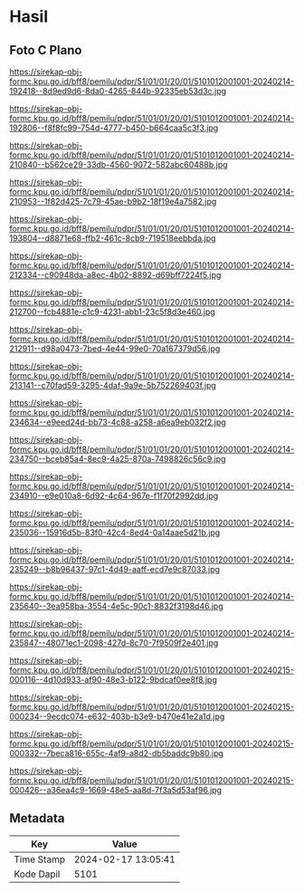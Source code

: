 # Hasil

## Foto C Plano

https://sirekap-obj-formc.kpu.go.id/bff8/pemilu/pdpr/51/01/01/20/01/5101012001001-20240214-192418--8d9ed9d6-8da0-4265-844b-92335eb53d3c.jpg

https://sirekap-obj-formc.kpu.go.id/bff8/pemilu/pdpr/51/01/01/20/01/5101012001001-20240214-192806--f8f8fc99-754d-4777-b450-b664caa5c3f3.jpg

https://sirekap-obj-formc.kpu.go.id/bff8/pemilu/pdpr/51/01/01/20/01/5101012001001-20240214-210840--b562ce29-33db-4560-9072-582abc60488b.jpg

https://sirekap-obj-formc.kpu.go.id/bff8/pemilu/pdpr/51/01/01/20/01/5101012001001-20240214-210953--1f82d425-7c79-45ae-b9b2-18f19e4a7582.jpg

https://sirekap-obj-formc.kpu.go.id/bff8/pemilu/pdpr/51/01/01/20/01/5101012001001-20240214-193804--d8871e68-ffb2-461c-8cb9-719518eebbda.jpg

https://sirekap-obj-formc.kpu.go.id/bff8/pemilu/pdpr/51/01/01/20/01/5101012001001-20240214-212334--c90948da-a8ec-4b02-8892-d69bff7224f5.jpg

https://sirekap-obj-formc.kpu.go.id/bff8/pemilu/pdpr/51/01/01/20/01/5101012001001-20240214-212700--fcb4881e-c1c9-4231-abb1-23c5f8d3e460.jpg

https://sirekap-obj-formc.kpu.go.id/bff8/pemilu/pdpr/51/01/01/20/01/5101012001001-20240214-212911--d98a0473-7bed-4e44-99e0-70a167379d56.jpg

https://sirekap-obj-formc.kpu.go.id/bff8/pemilu/pdpr/51/01/01/20/01/5101012001001-20240214-213141--c70fad59-3295-4daf-9a9e-5b752269403f.jpg

https://sirekap-obj-formc.kpu.go.id/bff8/pemilu/pdpr/51/01/01/20/01/5101012001001-20240214-234634--e9eed24d-bb73-4c88-a258-a6ea9eb032f2.jpg

https://sirekap-obj-formc.kpu.go.id/bff8/pemilu/pdpr/51/01/01/20/01/5101012001001-20240214-234750--bceb85a4-8ec9-4a25-870a-7498826c56c9.jpg

https://sirekap-obj-formc.kpu.go.id/bff8/pemilu/pdpr/51/01/01/20/01/5101012001001-20240214-234910--e9e010a8-6d92-4c64-967e-f1f70f2992dd.jpg

https://sirekap-obj-formc.kpu.go.id/bff8/pemilu/pdpr/51/01/01/20/01/5101012001001-20240214-235036--15916d5b-83f0-42c4-8ed4-0a14aae5d21b.jpg

https://sirekap-obj-formc.kpu.go.id/bff8/pemilu/pdpr/51/01/01/20/01/5101012001001-20240214-235249--b8b96437-97c1-4d49-aaff-ecd7e9c87033.jpg

https://sirekap-obj-formc.kpu.go.id/bff8/pemilu/pdpr/51/01/01/20/01/5101012001001-20240214-235640--3ea958ba-3554-4e5c-90c1-8832f3198d46.jpg

https://sirekap-obj-formc.kpu.go.id/bff8/pemilu/pdpr/51/01/01/20/01/5101012001001-20240214-235847--48071ec1-2098-427d-8c70-7f9509f2e401.jpg

https://sirekap-obj-formc.kpu.go.id/bff8/pemilu/pdpr/51/01/01/20/01/5101012001001-20240215-000116--4d10d933-af90-48e3-b122-9bdcaf0ee8f8.jpg

https://sirekap-obj-formc.kpu.go.id/bff8/pemilu/pdpr/51/01/01/20/01/5101012001001-20240215-000234--9ecdc074-e632-403b-b3e9-b470e41e2a1d.jpg

https://sirekap-obj-formc.kpu.go.id/bff8/pemilu/pdpr/51/01/01/20/01/5101012001001-20240215-000332--7beca816-655c-4af9-a8d2-db5baddc9b80.jpg

https://sirekap-obj-formc.kpu.go.id/bff8/pemilu/pdpr/51/01/01/20/01/5101012001001-20240215-000426--a36ea4c9-1669-48e5-aa8d-7f3a5d53af96.jpg


## Metadata

| Key        | Value               |
| ---------- | ------------------- |
| Time Stamp | 2024-02-17 13:05:41 |
| Kode Dapil | 5101                |



